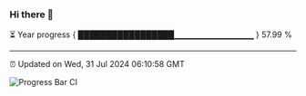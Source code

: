 ### Hi there 👋

⏳ Year progress { █████████████████▁▁▁▁▁▁▁▁▁▁▁▁▁ } 57.99 %

---

⏰ Updated on Wed, 31 Jul 2024 06:10:58 GMT

![Progress Bar CI](https://github.com/Shyam-Makwana/GitHub-Actions-Demo/workflows/Progress%20Bar%20CI/badge.svg)
